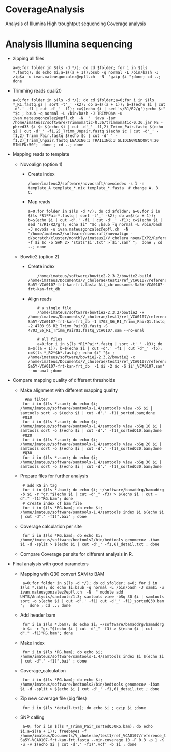 # CoverageAnalysis

Analysis of Illumina High troughtput sequencing
Coverage analysis 


# Analysis Illumina sequencing

- zipping all files

      a=0;for folder in $(ls -d */); do cd $folder; for i in $(ls *.fastq); do echo $i;a=$((a + 1));bsub -q normal -L /bin/bash -J zip$a -u ivan.mateusgonzalez@epfl.ch  -N  "gzip $i ";done; cd ..; done

- Trimming reads qual20

      a=0;for folder in $(ls -d */); do cd $folder;a=0;for i in $(ls *_R1.fastq.gz | sort -t'_' -k2); do a=$((a + 1)); b=$(echo $i | cut -d'.' -f1 | cut -d'_' -f1); c=$(echo $i | sed 's/R1/R2/g');echo $i" "$c ; bsub -q normal -L /bin/bash -J TRIMMO$a -u ivan.mateusgonzalez@epfl.ch  -N  "  java -jar /home/imateus2/software/Trimmomatic-0.36/trimmomatic-0.36.jar PE -phred33 $i $c $(echo $i | cut -d'_' -f1,2)_Trimm_Pair.fastq $(echo $i | cut -d'_' -f1,2)_Trimm_Unpair.fastq $(echo $c | cut -d'_' -f1,2)_Trimm_Pair.fastq $(echo $c | cut -d'_' -f1,2)_Trimm_Unpair.fastq LEADING:3 TRAILING:3 SLIDINGWINDOW:4:20 MINLEN:50";  done ; cd ..; done


-  Mapping reads to template

    - Novoalign (option 1) 
        - Create index
        
              /home/imateus2/software/novocraft/novoindex -s 1 -n template_A template_*.nix template_*.fasta  # change A. B. C.

        - Map reads
        
              a=0;for folder in $(ls -d */); do cd $folder; a=0;for i in $(ls *R1*Pair*.fastq | sort -t'_' -k2); do a=$((a + 1)); b=$(echo $i | cut -d'.' -f1 | cut -d'_' -f1); c=$(echo $i | sed 's/R1/R2/g'); echo $i" "$c ;bsub -q normal -L /bin/bash -J novo$a -u ivan.mateusgonzalez@epfl.ch  -N  "/home/imateus2/software/novocraft/novoalign -d/scratch/cluster/monthly/imateus2/V_cholera_noem/EXP2/References/template_C/template_C.nix -f $i $c -o SAM 2> 'stats'$i'.txt' > $i'.sam' ";  done ; cd ..; done

    - Bowtie2 (option 2)  
        - Create index 
                  
                  /home/imateus/software/bowtie2-2.3.2/bowtie2-build /home/imateus/Documents/V_cholerae/test1/ref_VCA0107/reference_template/All_chromosomes-Sa5Y-VCA0107-frt-kan-frt.fasta All_chromosomes-Sa5Y-VCA0107-frt-kan-frt_db

        - Align reads
        
                  # a single file
                  /home/imateus/software/bowtie2-2.3.2/bowtie2 -x /home/imateus/Documents/V_cholerae/test1/ref_VCA0107/reference_template/All_chromosomes-Sa5Y-VCA0107-frt-kan-frt_db -1 4703_S6_R1_Trimm_PairQ1.fastq -2 4703_S6_R2_Trimm_PairQ1.fastq -S 4703_S6_R1_Trimm_PairQ1.fastq_VCA0107.sam --no-unal
        
                  # all files
                  a=0;for i in $(ls *R1*Pair*.fastq | sort -t'_' -k3); do a=$((a + 1)); b=$(echo $i | cut -d'.' -f1 | cut -d'_' -f5); c=$(ls *_R2*$b*.fastq); echo $i" "$c ; /home/imateus/software/bowtie2-2.3.2/bowtie2 -x /home/imateus/Documents/V_cholerae/test1/ref_VCA0107/reference_template/All_chromosomes-Sa5Y-VCA0107-frt-kan-frt_db  -1 $i -2 $c -S $i'_VCA0107.sam' --no-unal ;done


- Compare mapping quality of different thresholds

     - Make alignment with different mapping quality
  
             #no filter
            for i in $(ls *.sam); do echo $i; /home/imateus/software/samtools-1.4/samtools view -bS $i | samtools sort -o $(echo $i | cut -d'.' -f1)_sorted.bam;done
            #Q10
            for i in $(ls *.sam); do echo $i; /home/imateus/software/samtools-1.4/samtools view -bSq 10 $i | samtools sort -o $(echo $i | cut -d'.' -f1)_sortedQ10.bam;done
            #Q20
            for i in $(ls *.sam); do echo $i; /home/imateus/software/samtools-1.4/samtools view -bSq 20 $i | samtools sort -o $(echo $i | cut -d'.' -f1)_sortedQ20.bam;done
            #Q30
            for i in $(ls *.sam); do echo $i; /home/imateus/software/samtools-1.4/samtools view -bSq 30 $i | samtools sort -o $(echo $i | cut -d'.' -f1)_sortedQ30.bam;done


     - Prepare files for further analysis
            
            # add RG in tag
            for i in $(ls *.bam); do echo $i; ~/software/bamaddrg/bamaddrg -b $i -r "gr."$(echo $i | cut -d"_" -f3) > $(echo $i | cut -d"." -f1)"RG.bam"; done
            # create index of bam file
            for i in $(ls *RG.bam); do echo $i; /home/imateus/software/samtools-1.4/samtools index $i $(echo $i | cut -d"." -f1)".bai" ; done

     - Coverage calculation per site
      
            for i in $(ls *RG.bam); do echo $i; /home/imateus/software/bedtools2/bin/bedtools genomecov -ibam $i -d -split > $(echo $i | cut -d'_' -f1,6)_detail.txt ; done

     - Compare Coverage per site for different analysis in R.
     
- Final analysis with good parameters

     - Mapping with Q30 convert SAM to BAM

            a=0;for folder in $(ls -d */); do cd $folder; a=0; for i in $(ls *.sam); do echo $i;bsub -q normal -L /bin/bash -J sam$i -u ivan.mateusgonzalez@epfl.ch  -N  " module add UHTS/Analysis/samtools/1.3; samtools view -bSq 30 $i | samtools sort -o $(echo $i | cut -d'.' -f1| cut -d'_' -f1)_sortedQ30.bam ";  done ; cd ..; done

     - Add header bam

            for i in $(ls *.bam); do echo $i; ~/software/bamaddrg/bamaddrg -b $i -r "gr."$(echo $i | cut -d"_" -f3) > $(echo $i | cut -d"." -f1)"RG.bam"; done

     - Make index

            for i in $(ls *RG.bam); do echo $i; /home/imateus/software/samtools-1.4/samtools index $i $(echo $i | cut -d"." -f1)".bai" ; done

     - Coverage_calculation

            for i in $(ls *RG.bam); do echo $i; /home/imateus/software/bedtools2/bin/bedtools genomecov -ibam $i -d -split > $(echo $i | cut -d'_' -f1,6)_detail.txt ; done

     - Zip new coverage file (big files)
            
            for i in $(ls *detail.txt); do echo $i ; gzip $i ;done

     - SNP calling 

            a=0; for i in $(ls *_Trimm_Pair_sortedQ30RG.bam); do echo $i;a=$((a + 1)); freebayes -f /home/imateus/Documents/V_cholerae/test1/ref_VCA0107/reference_template/All_chromosomes-Sa5Y-VCA0107-frt-kan-frt.fasta --min-coverage 10 -F 0.3 -p 1 -K -u -v $(echo $i | cut -d'.' -f1)'.vcf' -b $i ; done
